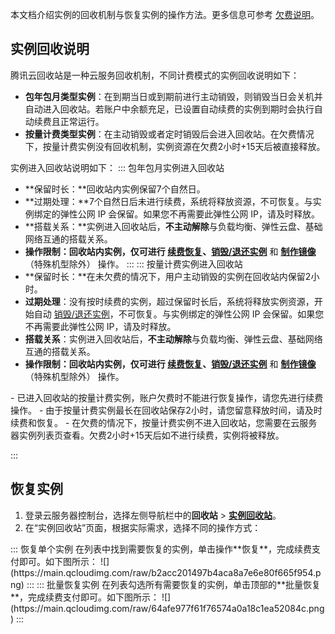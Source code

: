 本文档介绍实例的回收机制与恢复实例的操作方法。更多信息可参考 [欠费说明](https://cloud.tencent.com/document/product/213/2181)。 

## 实例回收说明
腾讯云回收站是一种云服务回收机制，不同计费模式的实例回收说明如下：
- **包年包月类型实例**：在到期当日或到期前进行主动销毁，则销毁当日会关机并自动进入回收站。若账户中余额充足，已设置自动续费的实例到期时会执行自动续费且正常运行。
- **按量计费类型实例**：在主动销毁或者定时销毁后会进入回收站。在欠费情况下，按量计费实例没有回收机制，实例资源在欠费2小时+15天后被直接释放。

实例进入回收站说明如下：
<dx-tabs>
::: 包年包月实例进入回收站
- **保留时长：**回收站内实例保留7个自然日。
- **过期处理：**7个自然日后未进行续费，系统将释放资源，不可恢复。与实例绑定的弹性公网 IP 会保留。如果您不再需要此弹性公网 IP，请及时释放。
- **搭载关系：**实例进入回收站后，**不主动解除**与负载均衡、弹性云盘、基础网络互通的搭载关系。
- **操作限制：**回收站内实例，仅可进行 **[续费恢复](https://cloud.tencent.com/document/product/213/6143)**、**[销毁/退还实例](https://cloud.tencent.com/document/product/213/4930)** 和 **[制作镜像](https://cloud.tencent.com/document/product/213/4942)**（特殊机型除外） 操作。
:::
::: 按量计费实例进入回收站
 - **保留时长：**在未欠费的情况下，用户主动销毁的实例在回收站内保留2小时。
 - **过期处理**：没有按时续费的实例，超过保留时长后，系统将释放实例资源，开始自动 [销毁/退还实例](https://cloud.tencent.com/document/product/213/4930)，不可恢复。与实例绑定的弹性公网 IP 会保留。如果您不再需要此弹性公网 IP，请及时释放。
 - **搭载关系**：实例进入回收站后，**不主动解除**与负载均衡、弹性云盘、基础网络互通的搭载关系。
 - **操作限制：**回收站内实例，仅可进行 **[续费恢复](https://cloud.tencent.com/document/product/213/6143)**、**[销毁/退还实例](https://cloud.tencent.com/document/product/213/4930)** 和 **[制作镜像](https://cloud.tencent.com/document/product/213/4942)**（特殊机型除外） 操作。
 


<dx-alert infotype="notice" title="">
- 已进入回收站的按量计费实例，账户欠费时不能进行恢复操作，请您先进行续费操作。
- 由于按量计费实例最长在回收站保存2小时，请您留意释放时间，请及时续费和恢复。
- 在欠费的情况下，按量计费实例不进入回收站，您需要在云服务器实例列表页查看。欠费2小时+15天后如不进行续费，实例将被释放。
</dx-alert>

:::
</dx-tabs>

## 恢复实例
1. 登录云服务器控制台，选择左侧导航栏中的**回收站** > **[实例回收站](https://console.cloud.tencent.com/cvm/recycler/cvm)**。
2. 在“实例回收站”页面，根据实际需求，选择不同的操作方式：
<dx-tabs>
::: 恢复单个实例
在列表中找到需要恢复的实例，单击操作**恢复**，完成续费支付即可。如下图所示：
![](https://main.qcloudimg.com/raw/b2acc201497b4aca8a7e6e80f665f954.png)
:::
::: 批量恢复实例
在列表勾选所有需要恢复的实例，单击顶部的**批量恢复**，完成续费支付即可。如下图所示：
![](https://main.qcloudimg.com/raw/64afe977f61f76574a0a18c1ea52084c.png)
:::
</dx-tabs>



